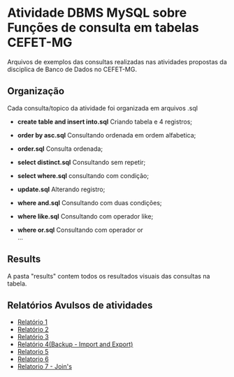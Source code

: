 # Atividade DBMS MySQL sobre Funções de consulta em tabelas CEFET-MG

Arquivos de exemplos das consultas realizadas nas atividades propostas da disciplica de Banco de Dados no CEFET-MG.

## Organização 
Cada consulta/topico da atividade foi organizada em arquivos .sql 

 - <b>create table and insert into.sql</b> Criando tabela e 4 registros;
 - <b>order by asc.sql</b> Consultando ordenada em ordem alfabetica;
 - <b>order.sql</b> Consulta ordenada;
 - <b>select distinct.sql</b> Consultando sem repetir;
 - <b>select where.sql</b> consultando com condição;
 
 - <b>update.sql</b> Alterando registro;
 - <b>where and.sql</b> Consultando com duas condições;
 
 - <b>where like.sql</b> Consultando com operador like;
 - <b>where or.sql</b> Consultando com operador or <br>
...

## Results
A pasta "results" contem todos os resultados visuais das consultas na tabela.

## Relatórios Avulsos de atividades
- <a href="https://docs.google.com/document/d/1E6-x-UZA0F_Wq-EVkkQ_HaQT3YCNCl4xpJWXwZq7SkY/edit?usp=sharing>">Relatório 1</a> <br>
- <a href="https://docs.google.com/document/d/1Zu2Vfmwps0V7RfWOZ3PuVHX674bDGIf7Xcae61TfqGI/edit?usp=sharing">Relatório 2</a> <br>
- <a href="https://docs.google.com/document/d/1PaJDeu_gSG7tdkTpsgUTYiJf5wLjKnVK-qg90sAPerc/edit?usp=sharing">Relatório 3</a> <br>
- <a href="https://docs.google.com/document/d/1NrNyFDehI-duJVH_4sBB2aAlhwy4Nvagf-kYeph74qI/edit?usp=sharing">Relatório 4(Backup - Import and Export)</a> <br>
- <a href="https://docs.google.com/document/d/1ONBslInTP10WBhj3w3yRnPzvG9FJUXsesirUGOhcDmA/edit?usp=sharing">Relatorio 5</a> <br>
- <a href="https://docs.google.com/document/d/1SaHHb6XNqiftI-VO2XBvbs8CR2ibjm-_6KZrD2sGDOw/edit?usp=sharing">Relatorio 6</a> <br>
- <a href="https://docs.google.com/document/d/1W_8zYe41TpRwSKCjlG2VYnvR3PiY1mDVv9EjsslBRjM/edit?usp=sharing">Relatorio 7 - Join's</a>






